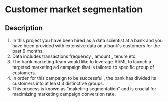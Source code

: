 # Customer market segmentation
## Description
1. In this project you have been hired as a data scientist at a bank and you have been provided with extensive data on a bank's customers for the past 6 months.
1. Data includes transactions frequency , amount , tenure etc.
1. The bank marketing team would like to leverage AI/ML to launch a targeted marketing ad campaign that is tailored to specific group of customers.
1. In order for this campaign to be successful , the bank has divided its customers into at least 3 distinctive groups.
1. This process is known as "maketing segmentation" and is crucial for maximizing marketing campaign conversion rate.



